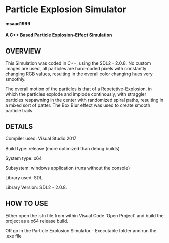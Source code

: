 # Particle Explosion Simulator
#### msaad1999

#### A C++ Based Particle Explosion-Effect Simulation

## OVERVIEW

This Simulation was coded in C++, using the SDL2 - 2.0.8. No custom images are used, all particles are hard-coded pixels with constantly changing RGB values, resulting in the overall color changing hues very smoothly. 

The overall motion of the particles is that of a Repetetive-Explosion, in which the particles explode and implode continously, with straggler particles respawning in the center with randomized spiral paths, resulting in a mixed sort of patter. The Box Blur effect was used to create smooth particle trails.

## DETAILS

Compiler used:    Visual Studio 2017

Build type:       release               (more optimized than debug builds)

System type:      x64

Subsystem:        windows application   (runs without the console)

Library used:     SDL

Library Version:  SDL2 - 2.0.8.

## HOW TO USE
Either open the .sln file from within Visual Code 'Open Project' and build the project as a x64 release build.

OR go in the Particle Explosion Simulator - Executable folder and run the .exe file

